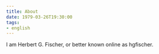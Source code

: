```yaml
---
title: About
date: 1979-03-26T19:30:00
tags:
- english
---
```


I am Herbert G. Fischer, or better known online as hgfischer.


